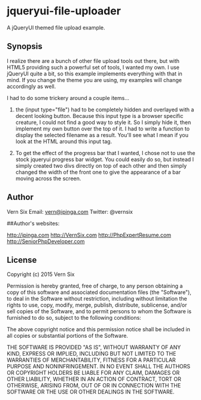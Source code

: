 # jqueryui-file-uploader
A jQueryUI themed file upload example.

## Synopsis

I realize there are a bunch of other file upload tools out there, but with HTML5
providing such a powerful set of tools, I wanted my own.  I use jQueryUI quite a 
bit, so this example implements everything with that in mind.  If you change the
theme you are using, my examples will change accordingly as well.

I had to do some trickery around a couple items...

1) the (input type="file") had to be completely hidden and overlayed with a 
decent looking button.  Because this input type is a browser specific creature,
I could not find a good way to style it.  So I simply hide it, then implement
my own button over the top of it.  I had to write a function to display the 
selected filename as a result.  You'll see what I mean if you look at the HTML
around this input tag.

2) To get the effect of the progress bar that I wanted, I chose not to use the
stock jqueryui progress bar widget.  You could easily do so, but instead I simply
created two divs directly on top of each other and then simply changed the width
of the front one to give the appearance of a bar moving across the screen.


## Author

Vern Six 
Email:   vern@ipinga.com
Twitter: @vernsix

##Author's websites: 

http://ipinga.com 
http://VernSix.com
http://PhpExpertResume.com
http://SeniorPhpDeveloper.com

## License

Copyright (c) 2015 Vern Six

Permission is hereby granted, free of charge, to any person obtaining a copy
of this software and associated documentation files (the "Software"), to deal
in the Software without restriction, including without limitation the rights
to use, copy, modify, merge, publish, distribute, sublicense, and/or sell
copies of the Software, and to permit persons to whom the Software is
furnished to do so, subject to the following conditions:

The above copyright notice and this permission notice shall be included in all
copies or substantial portions of the Software.

THE SOFTWARE IS PROVIDED "AS IS", WITHOUT WARRANTY OF ANY KIND, EXPRESS OR
IMPLIED, INCLUDING BUT NOT LIMITED TO THE WARRANTIES OF MERCHANTABILITY,
FITNESS FOR A PARTICULAR PURPOSE AND NONINFRINGEMENT. IN NO EVENT SHALL THE
AUTHORS OR COPYRIGHT HOLDERS BE LIABLE FOR ANY CLAIM, DAMAGES OR OTHER
LIABILITY, WHETHER IN AN ACTION OF CONTRACT, TORT OR OTHERWISE, ARISING FROM,
OUT OF OR IN CONNECTION WITH THE SOFTWARE OR THE USE OR OTHER DEALINGS IN THE
SOFTWARE.
